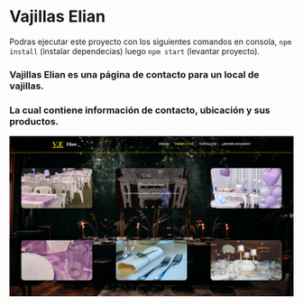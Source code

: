 # Vajillas Elian

Podras ejecutar este proyecto con los siguientes comandos en consola, `npm install` (instalar dependecias) luego `npm start` (levantar proyecto).  

### Vajillas Elian es una página de contacto para un local de vajillas.

### La cual contiene información de contacto, ubicación y sus productos.

<img src="./Vajillas Elian.png" alt="Imágen de productos"/>
